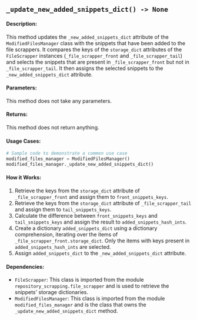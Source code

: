 ## `_update_new_added_snippets_dict() -> None`

#### Description:
This method updates the `_new_added_snippets_dict` attribute of the `ModifiedFilesManager` class with the snippets that have been added to the file scrappers. It compares the keys of the `storage_dict` attributes of the `FileScrapper` instances (`_file_scrapper_front` and `_file_scrapper_tail`) and selects the snippets that are present in `_file_scrapper_front` but not in `_file_scrapper_tail`. It then assigns the selected snippets to the `_new_added_snippets_dict` attribute.

#### Parameters:
This method does not take any parameters.

#### Returns:
This method does not return anything.

#### Usage Cases:

```python
# Sample code to demonstrate a common use case
modified_files_manager = ModifiedFilesManager()
modified_files_manager._update_new_added_snippets_dict()
```

#### How it Works:
1. Retrieve the keys from the `storage_dict` attribute of `_file_scrapper_front` and assign them to `front_snippets_keys`.
2. Retrieve the keys from the `storage_dict` attribute of `_file_scrapper_tail` and assign them to `tail_snippets_keys`.
3. Calculate the difference between `front_snippets_keys` and `tail_snippets_keys` and assign the result to `added_snippets_hash_ints`.
4. Create a dictionary `added_snippets_dict` using a dictionary comprehension, iterating over the items of `_file_scrapper_front.storage_dict`. Only the items with keys present in `added_snippets_hash_ints` are selected.
5. Assign `added_snippets_dict` to the `_new_added_snippets_dict` attribute.

#### Dependencies:
- `FileScrapper`: This class is imported from the module `repository_scrapping.file_scrapper` and is used to retrieve the snippets' storage dictionaries.
- `ModifiedFilesManager`: This class is imported from the module `modified_files_manager` and is the class that owns the `_update_new_added_snippets_dict` method.